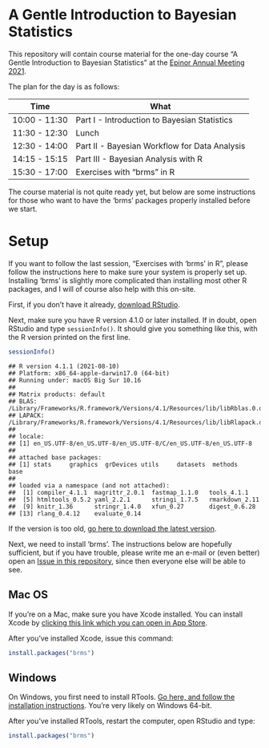 A Gentle Introduction to Bayesian Statistics
================

This repository will contain course material for the one-day course “A
Gentle Introduction to Bayesian Statistics” at the [Epinor Annual
Meeting
2021](https://en.uit.no/forskning/forskningsgrupper/nyheter/artikkel?p_document_id=476300&sub_id=744901).

The plan for the day is as follows:

| Time          | What                                          |
|---------------|-----------------------------------------------|
| 10:00 - 11:30 | Part I - Introduction to Bayesian Statistics  |
| 11:30 - 12:30 | Lunch                                         |
| 12:30 - 14:00 | Part II - Bayesian Workflow for Data Analysis |
| 14:15 - 15:15 | Part III - Bayesian Analysis with R           |
| 15:30 - 17:00 | Exercises with “brms” in R                    |

The course material is not quite ready yet, but below are some
instructions for those who want to have the ‘brms’ packages properly
installed before we start.

# Setup

If you want to follow the last session, “Exercises with ‘brms’ in R”,
please follow the instructions here to make sure your system is properly
set up. Installing ‘brms’ is slightly more complicated than installing
most other R packages, and I will of course also help with this on-site.

First, if you don’t have it already, [download
RStudio](https://www.rstudio.com/products/rstudio/download/#download).

Next, make sure you have R version 4.1.0 or later installed. If in
doubt, open RStudio and type `sessionInfo()`. It should give you
something like this, with the R version printed on the first line.

``` r
sessionInfo()
```

    ## R version 4.1.1 (2021-08-10)
    ## Platform: x86_64-apple-darwin17.0 (64-bit)
    ## Running under: macOS Big Sur 10.16
    ## 
    ## Matrix products: default
    ## BLAS:   /Library/Frameworks/R.framework/Versions/4.1/Resources/lib/libRblas.0.dylib
    ## LAPACK: /Library/Frameworks/R.framework/Versions/4.1/Resources/lib/libRlapack.dylib
    ## 
    ## locale:
    ## [1] en_US.UTF-8/en_US.UTF-8/en_US.UTF-8/C/en_US.UTF-8/en_US.UTF-8
    ## 
    ## attached base packages:
    ## [1] stats     graphics  grDevices utils     datasets  methods   base     
    ## 
    ## loaded via a namespace (and not attached):
    ##  [1] compiler_4.1.1  magrittr_2.0.1  fastmap_1.1.0   tools_4.1.1    
    ##  [5] htmltools_0.5.2 yaml_2.2.1      stringi_1.7.5   rmarkdown_2.11 
    ##  [9] knitr_1.36      stringr_1.4.0   xfun_0.27       digest_0.6.28  
    ## [13] rlang_0.4.12    evaluate_0.14

If the version is too old, [go here to download the latest
version](https://cloud.r-project.org/).

Next, we need to install ‘brms’. The instructions below are hopefully
sufficient, but if you have trouble, please write me an e-mail or (even
better) open an [Issue in this
repository](https://github.com/osorensen/BayesCourseEPINOR2021/issues),
since then everyone else will be able to see.

## Mac OS

If you’re on a Mac, make sure you have Xcode installed. You can install
Xcode by [clicking this link which you can open in App
Store](https://apps.apple.com/us/app/xcode/id497799835?mt=12).

After you’ve installed Xcode, issue this command:

``` r
install.packages("brms")
```

## Windows

On Windows, you first need to install RTools. [Go here, and follow the
installation
instructions](https://cran.r-project.org/bin/windows/Rtools/). You’re
very likely on Windows 64-bit.

After you’ve installed RTools, restart the computer, open RStudio and
type:

``` r
install.packages("brms")
```
